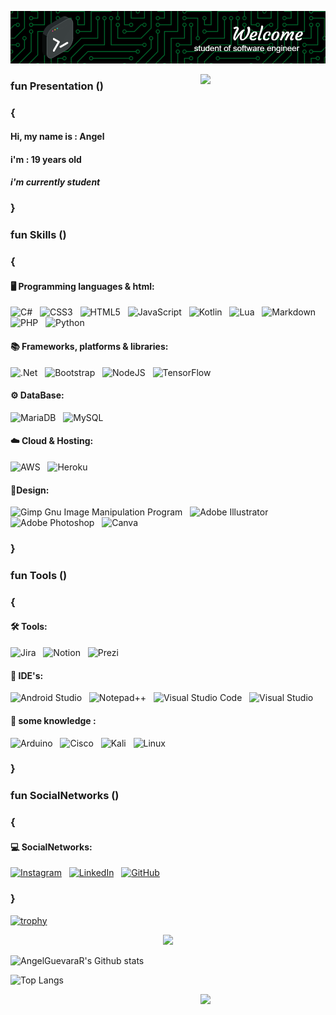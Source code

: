 ![Header](BannerPerfil.png)

<img src="https://user-images.githubusercontent.com/5713670/87202985-820dcb80-c2b6-11ea-9f56-7ec461c497c3.gif" width="200" align= "right"/>

### fun Presentation ()
### {
#### Hi, my name is : **Angel**
#### i'm : **19 years old**
#### _i'm currently student_
### }

### fun Skills ()
### {
#### 🖥️ Programming languages & html:
![C#](https://img.shields.io/badge/c%23-%23239120.svg?style=for-the-badge&logo=csharp&logoColor=white) &nbsp;
![CSS3](https://img.shields.io/badge/css3-%231572B6.svg?style=for-the-badge&logo=css3&logoColor=white) &nbsp;
![HTML5](https://img.shields.io/badge/html5-%23E34F26.svg?style=for-the-badge&logo=html5&logoColor=white) &nbsp;
![JavaScript](https://img.shields.io/badge/javascript-%23323330.svg?style=for-the-badge&logo=javascript&logoColor=%23F7DF1E) &nbsp;
![Kotlin](https://img.shields.io/badge/kotlin-%237F52FF.svg?style=for-the-badge&logo=kotlin&logoColor=white) &nbsp;
![Lua](https://img.shields.io/badge/lua-%232C2D72.svg?style=for-the-badge&logo=lua&logoColor=white) &nbsp;
![Markdown](https://img.shields.io/badge/markdown-%23000000.svg?style=for-the-badge&logo=markdown&logoColor=white) &nbsp;
![PHP](https://img.shields.io/badge/php-%23777BB4.svg?style=for-the-badge&logo=php&logoColor=white) &nbsp;
![Python](https://img.shields.io/badge/python-3670A0?style=for-the-badge&logo=python&logoColor=ffdd54) &nbsp;

#### 📚 Frameworks, platforms & libraries:
![.Net](https://img.shields.io/badge/.NET-5C2D91?style=for-the-badge&logo=.net&logoColor=white) &nbsp;
![Bootstrap](https://img.shields.io/badge/bootstrap-%238511FA.svg?style=for-the-badge&logo=bootstrap&logoColor=white) &nbsp;
![NodeJS](https://img.shields.io/badge/node.js-6DA55F?style=for-the-badge&logo=node.js&logoColor=white) &nbsp;
![TensorFlow](https://img.shields.io/badge/TensorFlow-%23FF6F00.svg?style=for-the-badge&logo=TensorFlow&logoColor=white) &nbsp;


#### ⚙ DataBase:
![MariaDB](https://img.shields.io/badge/MariaDB-003545?style=for-the-badge&logo=mariadb&logoColor=white) &nbsp;
![MySQL](https://img.shields.io/badge/mysql-4479A1.svg?style=for-the-badge&logo=mysql&logoColor=white)

#### ☁️ Cloud & Hosting:
![AWS](https://img.shields.io/badge/AWS-%23FF9900.svg?style=for-the-badge&logo=amazon-aws&logoColor=white) &nbsp;
![Heroku](https://img.shields.io/badge/heroku-%23430098.svg?style=for-the-badge&logo=heroku&logoColor=white)

#### 🎨Design:
![Gimp Gnu Image Manipulation Program](https://img.shields.io/badge/Gimp-657D8B?style=for-the-badge&logo=gimp&logoColor=FFFFFF) &nbsp;
![Adobe Illustrator](https://img.shields.io/badge/adobe%20illustrator-%23FF9A00.svg?style=for-the-badge&logo=adobe%20illustrator&logoColor=white) &nbsp;
![Adobe Photoshop](https://img.shields.io/badge/adobe%20photoshop-%2331A8FF.svg?style=for-the-badge&logo=adobe%20photoshop&logoColor=white) &nbsp;
![Canva](https://img.shields.io/badge/Canva-%2300C4CC.svg?style=for-the-badge&logo=Canva&logoColor=white)

### }
### fun Tools ()
### {
#### 🛠️ Tools:
![Jira](https://img.shields.io/badge/jira-%230A0FFF.svg?style=for-the-badge&logo=jira&logoColor=white) &nbsp;
![Notion](https://img.shields.io/badge/Notion-%23000000.svg?style=for-the-badge&logo=notion&logoColor=white) &nbsp;
![Prezi](https://img.shields.io/badge/Prezi-%23000000.svg?style=for-the-badge&logo=Prezi&logoColor=white) &nbsp;

#### 📖 IDE's:
![Android Studio](https://img.shields.io/badge/android%20studio-346ac1?style=for-the-badge&logo=android%20studio&logoColor=white) &nbsp;
![Notepad++](https://img.shields.io/badge/Notepad++-90E59A.svg?style=for-the-badge&logo=notepad%2b%2b&logoColor=black) &nbsp;
![Visual Studio Code](https://img.shields.io/badge/Visual%20Studio%20Code-0078d7.svg?style=for-the-badge&logo=visual-studio-code&logoColor=white) &nbsp;
![Visual Studio](https://img.shields.io/badge/Visual%20Studio-5C2D91.svg?style=for-the-badge&logo=visual-studio&logoColor=white) &nbsp;

#### 📒 some knowledge :
![Arduino](https://img.shields.io/badge/-Arduino-00979D?style=for-the-badge&logo=Arduino&logoColor=white) &nbsp;
![Cisco](https://img.shields.io/badge/cisco-%23049fd9.svg?style=for-the-badge&logo=cisco&logoColor=black) &nbsp;
![Kali](https://img.shields.io/badge/Kali-268BEE?style=for-the-badge&logo=kalilinux&logoColor=white) &nbsp; 
![Linux](https://img.shields.io/badge/Linux-FCC624?style=for-the-badge&logo=linux&logoColor=black)
### }

### fun SocialNetworks ()
### {
#### 💻 SocialNetworks:
[![Instagram](https://img.shields.io/badge/Instagram-%23E4405F.svg?style=for-the-badge&logo=Instagram&logoColor=white)]() &nbsp;
[![LinkedIn](https://img.shields.io/badge/linkedin-%230077B5.svg?style=for-the-badge&logo=linkedin&logoColor=white)](https://www.linkedin.com/in/angelguevarar/) &nbsp;
[![GitHub](https://img.shields.io/badge/github-%23121011.svg?style=for-the-badge&logo=github&logoColor=white)](https://github.com/AngelGuevaraR)
### }

[![trophy](https://github-profile-trophy.vercel.app/?username=AngelGuevaraR&theme=onedark)](https://github.com/ryo-ma/github-profile-trophy)

<div class= "fadeIn" id="header" align="center">
  <img src="https://media.giphy.com/media/HQHwvSBSy7s0AXOlWt/giphy.gif" width="200"/>
</div>

![AngelGuevaraR's Github stats](https://github-readme-stats.vercel.app/api?username=AngelGuevaraR&show_icons=true&theme=dracula)

![Top Langs](https://github-readme-stats.vercel.app/api/top-langs/?username=AngelGuevaraR&layout=compact&theme=dracula)

<img src="https://octodex.github.com/images/daftpunktocat-thomas.gif" width="200" align= "right"/>
